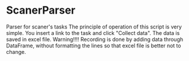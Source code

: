 # ScanerParser
Parser for scaner's tasks
The principle of operation of this script is very simple. You insert a link to the task and click "Collect data". The data is saved in excel file.
Warning!!!!
Recording is done by adding data through DataFrame, without formatting the lines so that excel file is better not to change. 
